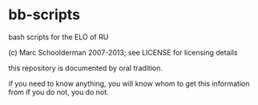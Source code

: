bb-scripts
==========

bash scripts for the ELO of RU

(c) Marc Schoolderman 2007-2013; see LICENSE for licensing details

this repository is documented by oral tradition.

if you need to know anything, you will know whom to get this information from
if you do not, you do not.

